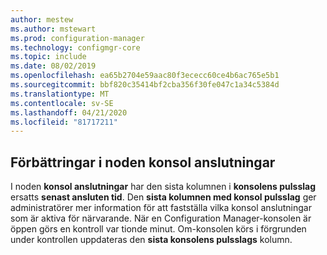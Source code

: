 ```yaml
---
author: mestew
ms.author: mstewart
ms.prod: configuration-manager
ms.technology: configmgr-core
ms.topic: include
ms.date: 08/02/2019
ms.openlocfilehash: ea65b2704e59aac80f3ececc60ce4b6ac765e5b1
ms.sourcegitcommit: bbf820c35414bf2cba356f30fe047c1a34c5384d
ms.translationtype: MT
ms.contentlocale: sv-SE
ms.lasthandoff: 04/21/2020
ms.locfileid: "81717211"
---
```

## <a name="improvements-to-console-connections-node"></a>Förbättringar i noden konsol anslutningar
<!--4923997, 4951240 -->
I noden **konsol anslutningar** har den sista kolumnen i **konsolens pulsslag** ersatts **senast ansluten tid**. Den **sista kolumnen med konsol pulsslag** ger administratörer mer information för att fastställa vilka konsol anslutningar som är aktiva för närvarande. När en Configuration Manager-konsolen är öppen görs en kontroll var tionde minut. Om-konsolen körs i förgrunden under kontrollen uppdateras den **sista konsolens pulsslags** kolumn.